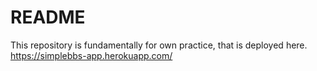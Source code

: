 # README

This repository is fundamentally for own practice, that is deployed here.  
https://simplebbs-app.herokuapp.com/  
